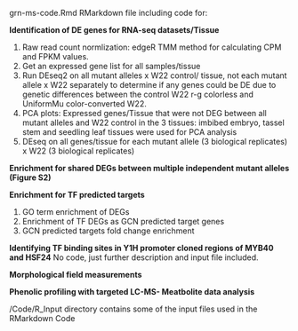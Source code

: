 grn-ms-code.Rmd RMarkdown file including code for: 

**Identification of DE genes for RNA-seq datasets/Tissue**
1. Raw read count normlization: edgeR TMM method for calculating CPM and FPKM values.
2. Get an expressed gene list for all samples/tissue
3. Run DEseq2 on all mutant alleles x W22 control/ tissue, not each mutant allele x W22 separately to determine if any genes could be DE due to genetic differences between the control W22 r-g colorless and UniformMu color-converted W22. 
4. PCA plots: Expressed genes/Tissue that were not DEG between all mutant alleles and W22 control in the 3 tissues: imbibed embryo, tassel stem and seedling leaf tissues were used for PCA analysis
5. DEseq on all genes/tissue for each mutant allele (3 biological replicates) x W22 (3 biological replicates)

**Enrichment for shared DEGs between multiple independent mutant alleles (Figure S2)**

**Enrichment for TF predicted targets**
1. GO term enrichment of DEGs
2. Enrichment of TF DEGs as GCN predicted target genes 
3. GCN predicted targets fold change enrichment

**Identifying TF binding sites in Y1H promoter cloned regions of MYB40 and HSF24**
No code, just further description and input file included.

**Morphological field measurements**

**Phenolic profiling with targeted LC-MS- Meatbolite data analysis**

/Code/R_Input directory contains some of the input files used in the RMarkdown Code
